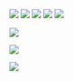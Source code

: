[![](https://badgen.net/badge/Version/2021.09.21.0/green)](https://calver.org)
[![](https://badgen.net/badge/bot/2021.09.21.0/green)](https://github.com/lts372005/bot)
[![](https://badgen.net/badge/Projects/2021.09.17.0/green)](https://github.com/lts372005/Projects)
[![](https://badgen.net/badge/WinFormsHelper/2021.09.17.0/green)](https://github.com/lts372005/WinFormsHelper)
[![](https://badgen.net/badge/LICENSE/MIT)](LICENSE)

[![](https://github-readme-stats.vercel.app/api?username=lts372005&title_color=00ff00&text_color=00ff00&icon_color=00ff00&bg_color=121212&show_icons=true&include_all_commits=true&count_private=true)](https://github.com/anuraghazra/github-readme-stats)

[![](https://github-readme-stats.vercel.app/api/top-langs/?username=lts372005&title_color=00ff00&text_color=00ff00&bg_color=121212&layout=compact)](https://github.com/anuraghazra/github-readme-stats)

[![](https://github-readme-stats.vercel.app/api/wakatime?username=@lts372005&title_color=00ff00&text_color=00ff00&bg_color=121212&layout=compact)](https://github.com/anuraghazra/github-readme-stats)
